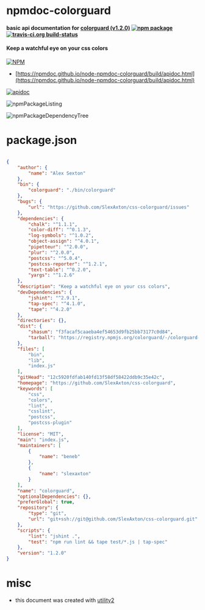 # npmdoc-colorguard

#### basic api documentation for  [colorguard (v1.2.0)](https://github.com/SlexAxton/css-colorguard)  [![npm package](https://img.shields.io/npm/v/npmdoc-colorguard.svg?style=flat-square)](https://www.npmjs.org/package/npmdoc-colorguard) [![travis-ci.org build-status](https://api.travis-ci.org/npmdoc/node-npmdoc-colorguard.svg)](https://travis-ci.org/npmdoc/node-npmdoc-colorguard)

#### Keep a watchful eye on your css colors

[![NPM](https://nodei.co/npm/colorguard.png?downloads=true&downloadRank=true&stars=true)](https://www.npmjs.com/package/colorguard)

- [https://npmdoc.github.io/node-npmdoc-colorguard/build/apidoc.html](https://npmdoc.github.io/node-npmdoc-colorguard/build/apidoc.html)

[![apidoc](https://npmdoc.github.io/node-npmdoc-colorguard/build/screenCapture.buildCi.browser.%252Ftmp%252Fbuild%252Fapidoc.html.png)](https://npmdoc.github.io/node-npmdoc-colorguard/build/apidoc.html)

![npmPackageListing](https://npmdoc.github.io/node-npmdoc-colorguard/build/screenCapture.npmPackageListing.svg)

![npmPackageDependencyTree](https://npmdoc.github.io/node-npmdoc-colorguard/build/screenCapture.npmPackageDependencyTree.svg)



# package.json

```json

{
    "author": {
        "name": "Alex Sexton"
    },
    "bin": {
        "colorguard": "./bin/colorguard"
    },
    "bugs": {
        "url": "https://github.com/SlexAxton/css-colorguard/issues"
    },
    "dependencies": {
        "chalk": "^1.1.1",
        "color-diff": "^0.1.3",
        "log-symbols": "^1.0.2",
        "object-assign": "^4.0.1",
        "pipetteur": "^2.0.0",
        "plur": "^2.0.0",
        "postcss": "^5.0.4",
        "postcss-reporter": "^1.2.1",
        "text-table": "^0.2.0",
        "yargs": "^1.2.6"
    },
    "description": "Keep a watchful eye on your css colors",
    "devDependencies": {
        "jshint": "^2.9.1",
        "tap-spec": "^4.1.0",
        "tape": "^4.2.0"
    },
    "directories": {},
    "dist": {
        "shasum": "f3facaf5caaeba4ef54653d9fb25bb73177c0d84",
        "tarball": "https://registry.npmjs.org/colorguard/-/colorguard-1.2.0.tgz"
    },
    "files": [
        "bin",
        "lib",
        "index.js"
    ],
    "gitHead": "12c5920fdfab140fd13f58df58422ddb9c35e42c",
    "homepage": "https://github.com/SlexAxton/css-colorguard",
    "keywords": [
        "css",
        "colors",
        "lint",
        "csslint",
        "postcss",
        "postcss-plugin"
    ],
    "license": "MIT",
    "main": "index.js",
    "maintainers": [
        {
            "name": "beneb"
        },
        {
            "name": "slexaxton"
        }
    ],
    "name": "colorguard",
    "optionalDependencies": {},
    "preferGlobal": true,
    "repository": {
        "type": "git",
        "url": "git+ssh://git@github.com/SlexAxton/css-colorguard.git"
    },
    "scripts": {
        "lint": "jshint .",
        "test": "npm run lint && tape test/*.js | tap-spec"
    },
    "version": "1.2.0"
}
```



# misc
- this document was created with [utility2](https://github.com/kaizhu256/node-utility2)
